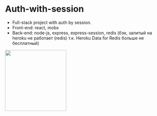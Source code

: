 # Auth-with-session
* Full-stack project with auth by session.
* Front-end: react, mobx
* Back-end: node-js, express, express-session, redis (бэк, залитый на heroku не работает (redis) т.к. Heroku Data for Redis больше не бесплатный)
<img src="https://user-images.githubusercontent.com/56224288/194920146-5be339fa-899a-49f6-a397-f834f2dafce4.jpg" height="200">
